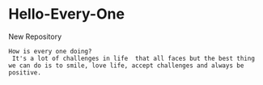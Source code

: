 # Hello-Every-One
New Repository

    How is every one doing?
     It's a lot of challenges in life  that all faces but the best thing we can do is to smile, love life, accept challenges and always be positive.  
